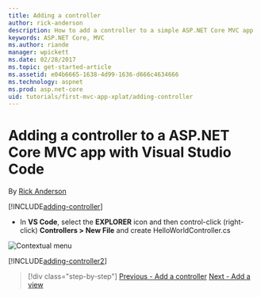 ```yaml
---
title: Adding a controller
author: rick-anderson 
description: How to add a controller to a simple ASP.NET Core MVC app
keywords: ASP.NET Core, MVC
ms.author: riande
manager: wpickett
ms.date: 02/28/2017
ms.topic: get-started-article
ms.assetid: e04b6665-1638-4d99-1636-d666c4634666
ms.technology: aspnet
ms.prod: asp.net-core
uid: tutorials/first-mvc-app-xplat/adding-controller
---
```


# Adding a controller to a ASP.NET Core MVC app with Visual Studio Code

By [Rick Anderson](https://twitter.com/RickAndMSFT)

[!INCLUDE[adding-controller](../../includes/mvc-intro/adding-controller1.md)]

* In **VS Code**, select the **EXPLORER** icon and then  control-click (right-click) **Controllers > New File** and create HelloWorldController.cs

 ![Contextual menu](adding-controller/_static/new_file.png)

[!INCLUDE[adding-controller2](../../includes/mvc-intro/adding-controller2.md)]

>[!div class="step-by-step"]
[Previous - Add a controller](start-mvc.md)
[Next - Add a view](adding-view.md)  

